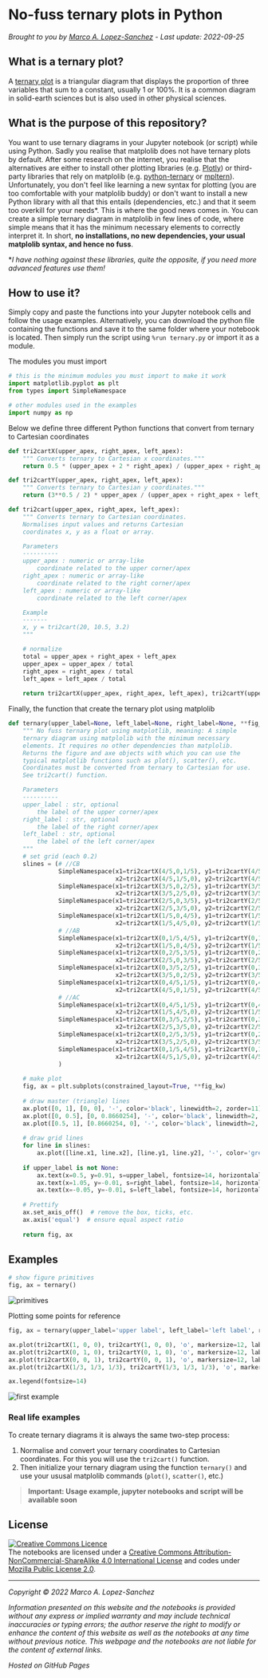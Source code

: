 # No-fuss ternary plots in Python

_Brought to you by [Marco A. Lopez-Sanchez](https://marcoalopez.github.io/) - Last update: 2022-09-25_

## **What is a ternary plot?**  

A [ternary plot](https://en.wikipedia.org/wiki/Ternary_plot) is a triangular diagram that displays the proportion of three variables that sum to a constant, usually 1 or 100%. It is a common diagram in solid-earth sciences but is also used in other physical sciences.

## **What is the purpose of this repository?**  
You want to use ternary diagrams in your Jupyter notebook (or script) while using Python. Sadly you realise that matplolib does not have ternary plots by default. After some research on the internet, you realise that the alternatives are either to install other plotting libraries (e.g. [Plotly](https://plotly.com/python/ternary-plots/)) or third-party libraries that rely on matplolib (e.g. [python-ternary](https://github.com/marcharper/python-ternary) or [mpltern](https://mpltern.readthedocs.io/en/latest/index.html)). Unfortunately, you don't feel like learning a new syntax for plotting (you are too comfortable with your matplolib buddy) or don't want to install a new Python library with all that this entails (dependencies, etc.) and that it seem too overkill for your needs\*. This is where the good news comes in. You can create a simple ternary diagram in matplolib in few lines of code, where simple means that it has the minimum necessary elements to correctly interpret it. In short, **no installations, no new dependencies, your usual matplolib syntax, and hence no fuss**.

\*_I have nothing against these libraries, quite the opposite, if you need more advanced features use them!_

## **How to use it?**  
Simply copy and paste the functions into your Jupyter notebook cells and follow the usage examples. Alternatively, you can download the python file containing the functions and save it to the same folder where your notebook is located. Then simply run the script using ``%run ternary.py`` or import it as a module.

The modules you must import

```python
# this is the minimum modules you must import to make it work
import matplotlib.pyplot as plt
from types import SimpleNamespace

# other modules used in the examples
import numpy as np
```

Below we define three different Python functions that convert from ternary to Cartesian coordinates

```python
def tri2cartX(upper_apex, right_apex, left_apex):
    """ Converts ternary to Cartesian x coordinates."""
    return 0.5 * (upper_apex + 2 * right_apex) / (upper_apex + right_apex + left_apex)

def tri2cartY(upper_apex, right_apex, left_apex):
    """ Converts ternary to Cartesian y coordinates."""
    return (3**0.5 / 2) * upper_apex / (upper_apex + right_apex + left_apex)

def tri2cart(upper_apex, right_apex, left_apex):
    """ Converts ternary to Cartesian coordinates.
    Normalises input values and returns Cartesian
    coordinates x, y as a float or array.

    Parameters
    ----------
    upper_apex : numeric or array-like
        coordinate related to the upper corner/apex
    right_apex : numeric or array-like
        coordinate related to the right corner/apex
    left_apex : numeric or array-like
        coordinate related to the left corner/apex

    Example
    -------
    x, y = tri2cart(20, 10.5, 3.2)
    """

    # normalize
    total = upper_apex + right_apex + left_apex
    upper_apex = upper_apex / total
    right_apex = right_apex / total
    left_apex = left_apex / total
    
    return tri2cartX(upper_apex, right_apex, left_apex), tri2cartY(upper_apex, right_apex, left_apex)
```
Finally, the function that create the ternary plot using matplolib

```python
def ternary(upper_label=None, left_label=None, right_label=None, **fig_kw):
    """ No fuss ternary plot using matplotlib, meaning: A simple
    ternary diagram using matplolib with the minimum necessary
    elements. It requires no other dependencies than matplolib.
    Returns the figure and axe objects with which you can use the
    typical matplotlib functions such as plot(), scatter(), etc.
    Coordinates must be converted from ternary to Cartesian for use.
    See tri2cart() function.

    Parameters
    ----------
    upper_label : str, optional
        the label of the upper corner/apex
    right_label : str, optional
        the label of the right corner/apex
    left_label : str, optional
        the label of the left corner/apex
    """    
    # set grid (each 0.2)
    slines = (# //CB
              SimpleNamespace(x1=tri2cartX(4/5,0,1/5), y1=tri2cartY(4/5,0,1/5),
                              x2=tri2cartX(4/5,1/5,0), y2=tri2cartY(4/5,1/5,0)),
              SimpleNamespace(x1=tri2cartX(3/5,0,2/5), y1=tri2cartY(3/5,0,2/5),
                              x2=tri2cartX(3/5,2/5,0), y2=tri2cartY(3/5,2/5,0)),
              SimpleNamespace(x1=tri2cartX(2/5,0,3/5), y1=tri2cartY(2/5,0,3/5),
                              x2=tri2cartX(2/5,3/5,0), y2=tri2cartY(2/5,3/5,0)),
              SimpleNamespace(x1=tri2cartX(1/5,0,4/5), y1=tri2cartY(1/5,0,4/5),
                              x2=tri2cartX(1/5,4/5,0), y2=tri2cartY(1/5,4/5,0)),
              # //AB
              SimpleNamespace(x1=tri2cartX(0,1/5,4/5), y1=tri2cartY(0,1/5,4/5),
                              x2=tri2cartX(1/5,0,4/5), y2=tri2cartY(1/5,0,4/5)),
              SimpleNamespace(x1=tri2cartX(0,2/5,3/5), y1=tri2cartY(0,2/5,3/5),
                              x2=tri2cartX(2/5,0,3/5), y2=tri2cartY(2/5,0,3/5)),
              SimpleNamespace(x1=tri2cartX(0,3/5,2/5), y1=tri2cartY(0,3/5,2/5),
                              x2=tri2cartX(3/5,0,2/5), y2=tri2cartY(3/5,0,2/5)),
              SimpleNamespace(x1=tri2cartX(0,4/5,1/5), y1=tri2cartY(0,4/5,1/5),
                              x2=tri2cartX(4/5,0,1/5), y2=tri2cartY(4/5,0,1/5)),
              # //AC
              SimpleNamespace(x1=tri2cartX(0,4/5,1/5), y1=tri2cartY(0,4/5,1/5),
                              x2=tri2cartX(1/5,4/5,0), y2=tri2cartY(1/5,4/5,0)),
              SimpleNamespace(x1=tri2cartX(0,3/5,2/5), y1=tri2cartY(0,3/5,2/5),
                              x2=tri2cartX(2/5,3/5,0), y2=tri2cartY(2/5,3/5,0)),
              SimpleNamespace(x1=tri2cartX(0,2/5,3/5), y1=tri2cartY(0,2/5,3/5),
                              x2=tri2cartX(3/5,2/5,0), y2=tri2cartY(3/5,2/5,0)),
              SimpleNamespace(x1=tri2cartX(0,1/5,4/5), y1=tri2cartY(0,1/5,4/5),
                              x2=tri2cartX(4/5,1/5,0), y2=tri2cartY(4/5,1/5,0))
              )
    
    # make plot
    fig, ax = plt.subplots(constrained_layout=True, **fig_kw)
    
    # draw master (triangle) lines
    ax.plot([0, 1], [0, 0], '-', color='black', linewidth=2, zorder=11)
    ax.plot([0, 0.5], [0, 0.8660254], '-', color='black', linewidth=2, zorder=11)
    ax.plot([0.5, 1], [0.8660254, 0], '-', color='black', linewidth=2, zorder=11)
    
    # draw grid lines
    for line in slines:
        ax.plot([line.x1, line.x2], [line.y1, line.y2], '-', color='grey', linewidth=1, zorder=1)
    
    if upper_label is not None:
        ax.text(x=0.5, y=0.91, s=upper_label, fontsize=14, horizontalalignment='center', verticalalignment='top', zorder=11)
        ax.text(x=1.05, y=-0.01, s=right_label, fontsize=14, horizontalalignment='center', verticalalignment='top', zorder=11)
        ax.text(x=-0.05, y=-0.01, s=left_label, fontsize=14, horizontalalignment='center', verticalalignment='top', zorder=11)
    
    # Prettify
    ax.set_axis_off()  # remove the box, ticks, etc.
    ax.axis('equal')  # ensure equal aspect ratio
    
    return fig, ax
```

## Examples


```python
# show figure primitives
fig, ax = ternary()
```

![primitives](https://raw.githubusercontent.com/marcoalopez/ternary_plots/main/imgs/primitives.png)

Plotting some points for reference

```python
fig, ax = ternary(upper_label='upper label', left_label='left label', right_label='right label')

ax.plot(tri2cartX(1, 0, 0), tri2cartY(1, 0, 0), 'o', markersize=12, label='(1,0,0)')
ax.plot(tri2cartX(0, 1, 0), tri2cartY(0, 1, 0), 'o', markersize=12, label='(0,1,0)')
ax.plot(tri2cartX(0, 0, 1), tri2cartY(0, 0, 1), 'o', markersize=12, label='(0,0,1)')
ax.plot(tri2cartX(1/3, 1/3, 1/3), tri2cartY(1/3, 1/3, 1/3), 'o', markersize=12, label='the centre')

ax.legend(fontsize=14)
```

![first example](https://raw.githubusercontent.com/marcoalopez/ternary_plots/main/imgs/first%20example.png)





### Real life examples

To create ternary diagrams it is always the same two-step process:

1) Normalise and convert your ternary coordinates to Cartesian coordinates. For this you will use the ``tri2cart()`` function.
2) Then initialize your ternary diagram using the function ``ternary()`` and use your ususal matplolib commands (``plot()``, ``scatter()``, etc.)

> **Important: Usage example, jupyter notebooks and script will be available soon**



## License

[![Creative Commons Licence](https://i.creativecommons.org/l/by-nc-sa/4.0/88x31.png)](http://creativecommons.org/licenses/by-nc-sa/4.0/)  
The notebooks are licensed under a [Creative Commons Attribution-NonCommercial-ShareAlike 4.0 International License](http://creativecommons.org/licenses/by-nc-sa/4.0/) and codes under [Mozilla Public License 2.0](https://www.mozilla.org/en-US/MPL/2.0/).

---

_Copyright © 2022 Marco A. Lopez-Sanchez_  

_Information presented on this website and the notebooks is provided without any express or implied warranty and may include technical inaccuracies or typing errors; the author reserve the right to modify or enhance the content of this website as well as the notebooks at any time without previous notice. This webpage and the notebooks are not liable for the content of external links._  

_Hosted on GitHub Pages_
